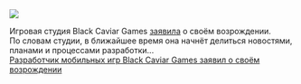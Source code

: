 <!--2025-02-27 13:39:10-->
<div class="yb">
  <div class="rss smaller1 habr"><img src="https://habrastorage.org/getpro/habr/upload_files/790/30b/cee/79030bcee8323a877aa1d5ffd7e1b4b2.jpg" /><p>Игровая студия Black Caviar Games <a href="https://t.me/black_caviar_games/636" rel="noopener noreferrer nofollow">заявила</a> о&nbsp;своём возрождении. По&nbsp;словам студии, в&nbsp;ближайшее время она начнёт делиться новостями, планами и процессами разработки... <br><a class="light" href="https://habr.com/ru/news/886428/?utm_source=habrahabr&utm_medium=rss&utm_campaign=886428">Разработчик мобильных игр Black Caviar Games заявил о своём возрождении</a></div>
</div>
